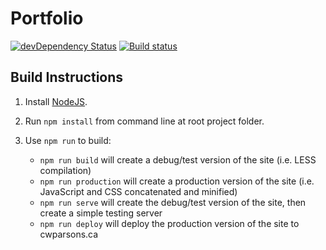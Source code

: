 # Portfolio

[![devDependency Status](https://david-dm.org/cwparsons/cwparsons.ca/dev-status.svg)](https://david-dm.org/cwparsons/cwparsons.ca#info=devDependencies) [![Build status](https://travis-ci.org/cwparsons/cwparsons.ca.svg)](http://travis-ci.org/cwparsons/cwparsons.ca)

## Build Instructions

1. Install [NodeJS](http://nodejs.org/).

2. Run `npm install` from command line at root project folder.

3. Use `npm run` to build:

	- `npm run build` will create a debug/test version of the site (i.e. LESS compilation)
	- `npm run production` will create a production version of the site (i.e. JavaScript and CSS concatenated and minified)
	- `npm run serve` will create the debug/test version of the site, then create a simple testing server
	- `npm run deploy` will deploy the production version of the site to cwparsons.ca